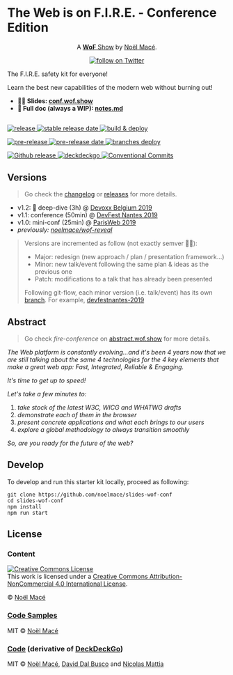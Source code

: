 # The Web is on F.I.R.E. - Conference Edition

<p align="center">A <a href="https://wof.show" rel="nofollow"><strong>WoF</strong> Show</a> by <a href="https://twitter.com/noel_mace" rel="nofollow">Noël Macé</a>.</p>
<p align="center">
<a href="https://twitter.com/intent/follow?screen_name=noel_mace">
    <img src="https://img.shields.io/twitter/follow/noel_mace?style=social" alt="follow on Twitter">
  </a>
</p>

The F.I.R.E. safety kit for everyone!

Learn the best new capabilities of the modern web without burning out!

- **:man_teacher: Slides: [conf.wof.show](https://conf.wof.show)**
- **:book: Full doc (always a WIP): [notes.md](./src/notes.md)**

## 

<p>
  <a href="https://github.com/noelmace/slides-wof-conf/releases/latest">
    <img src="https://img.shields.io/github/v/release/noelmace/slides-wof-conf?sort=semver" alt="release">
  </a>
  <a href="https://github.com/noelmace/slides-wof-conf/releases/latest">
    <img src="https://img.shields.io/github/release-date/noelmace/slides-wof-conf?sort=semver" alt="stable release date">
  </a>
  <a href="https://github.com/noelmace/slides-wof-conf/actions?workflow=Build+and+Deploy">
    <img src="https://github.com/noelmace/slides-wof-conf/workflows/Build%20and%20Deploy/badge.svg" alt="build & deploy">
  </a>
</p>
<p>
  <a href="https://github.com/noelmace/slides-wof-conf/releases">
    <img src="https://img.shields.io/github/v/release/noelmace/slides-wof-conf?sort=semver&include_prereleases&label=pre-release" alt="pre-release">
  </a>
  <a href="https://github.com/noelmace/slides-wof-conf/releases">
    <img src="https://img.shields.io/github/release-date-pre/noelmace/slides-wof-conf?label=pre-release%20date" alt="pre-release date">
  </a>
  <a href="https://github.com/noelmace/slides-wof-conf/actions?workflow=Branches+Firebase+Deploy">
    <img src="https://github.com/noelmace/slides-wof-conf/workflows/Branches%20Firebase%20Deploy/badge.svg" alt="branches deploy">
  </a>
</p>
<p>
  <a href="https://github.com/noelmace/slides-wof-conf/actions?workflow=GH+Release">
    <img src="https://github.com/noelmace/slides-wof-conf/workflows/GH%20Release/badge.svg" alt="Github release">
  </a>
  <a href="https://docs.deckdeckgo.com/">
    <img src="https://img.shields.io/github/package-json/dependency-version/noelmace/slides-wof-conf/@deckdeckgo/core" alt="deckdeckgo">
  </a>
  <a href="https://conventionalcommits.org">
    <img src="https://img.shields.io/badge/Conventional%20Commits-1.0.0-yellow.svg" alt="Conventional Commits">
  </a>
</p>

## Versions

> Go check the [changelog](/CHANGELOG.md) or [releases](https://github.com/noelmace/slides-wof-conf/releases) for more details.

- v1.2: :construction: deep-dive (3h) @ [Devoxx Belgium 2019](https://devoxxbe-2019.wof.show)
- v1.1: conference (50min) @ [DevFest Nantes 2019](https://devfestnantes-2019.wof.show)
- v1.0: mini-conf (25min) @ [ParisWeb 2019](https://parisweb-2019.wof.show)
- _previously: [noelmace/wof-reveal](https://github.com/noelmace/wof-reveal)_

> Versions are incremented as follow (not exactly semver :man_shrugging:):
>
> - Major: redesign (new approach / plan / presentation framework...)
> - Minor: new talk/event following the same plan & ideas as the previous one
> - Patch: modifications to a talk that has already been presented
>
> Following git-flow, each minor version (i.e. talk/event) has its own [branch](https://github.com/noelmace/slides-wof-conf/branches). For example, [devfestnantes-2019](https://github.com/noelmace/slides-wof-conf/tree/devfestnantes-2019)

## Abstract

> Go check _fire-conference_ on [abstract.wof.show](https://abstracts.wof.show/talks/fire-conference/) for more details.

_The Web platform is constantly evolving...and it's been 4 years now that we are still talking about the same 4 technologies for the 4 key elements that make a great web app: Fast, Integrated, Reliable & Engaging._

_It's time to get up to speed!_

_Let's take a few minutes to:_

1. _take stock of the latest W3C, WICG and WHATWG drafts_
1. _demonstrate each of them in the browser_
1. _present concrete applications and what each brings to our users_
1. _explore a global methodology to always transition smoothly_

_So, are you ready for the future of the web?_

## Develop

To develop and run this starter kit locally, proceed as following:

```
git clone https://github.com/noelmace/slides-wof-conf
cd slides-wof-conf
npm install
npm run start
```

## License

### Content

<a rel="license" href="http://creativecommons.org/licenses/by-nc/4.0/"><img alt="Creative Commons License" style="border-width:0" src="https://i.creativecommons.org/l/by-nc/4.0/88x31.png" /></a><br />This work is licensed under a <a rel="license" href="http://creativecommons.org/licenses/by-nc/4.0/">Creative Commons Attribution-NonCommercial 4.0 International License</a>.

© [Noël Macé](mailto:contact@noelmace.com)

### [Code Samples](./src/assets/code-samples)

MIT © [Noël Macé](mailto:contact@noelmace.com)

### [Code](./src) (derivative of [DeckDeckGo](https://github.com/deckgo/deckdeckgo-starter))

MIT © [Noël Macé](mailto:contact@noelmace.com), [David Dal Busco](mailto:david.dalbusco@outlook.com) and [Nicolas Mattia](nicolas@nmattia.com)

[DeckDeckGo]: https://deckdeckgo.com
